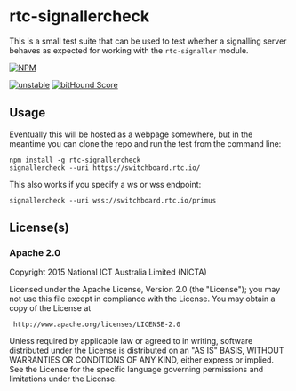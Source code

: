 # rtc-signallercheck

This is a small test suite that can be used to test whether a signalling
server behaves as expected for working with the `rtc-signaller` module.


[![NPM](https://nodei.co/npm/rtc-signallercheck.png)](https://nodei.co/npm/rtc-signallercheck/)

[![unstable](https://img.shields.io/badge/stability-unstable-yellowgreen.svg)](https://github.com/dominictarr/stability#unstable) [![bitHound Score](https://www.bithound.io/github/rtc-io/rtcio-signaller-compatibility/badges/score.svg)](https://www.bithound.io/github/rtc-io/rtcio-signaller-compatibility) 

## Usage

Eventually this will be hosted as a webpage somewhere, but in the meantime
you can clone the repo and run the test from the command line:

```
npm install -g rtc-signallercheck
signallercheck --uri https://switchboard.rtc.io/
```

This also works if you specify a ws or wss endpoint:

```
signallercheck --uri wss://switchboard.rtc.io/primus
```

## License(s)

### Apache 2.0

Copyright 2015 National ICT Australia Limited (NICTA)

   Licensed under the Apache License, Version 2.0 (the "License");
   you may not use this file except in compliance with the License.
   You may obtain a copy of the License at

     http://www.apache.org/licenses/LICENSE-2.0

   Unless required by applicable law or agreed to in writing, software
   distributed under the License is distributed on an "AS IS" BASIS,
   WITHOUT WARRANTIES OR CONDITIONS OF ANY KIND, either express or implied.
   See the License for the specific language governing permissions and
   limitations under the License.

